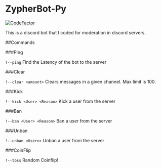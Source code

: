 # ZypherBot-Py

[![CodeFactor](https://www.codefactor.io/repository/github/slumberous/zypherbot-py/badge?style=for-the-badge)](https://www.codefactor.io/repository/github/slumberous/zypherbot-py)

This is a discord bot that I coded for moderation in discord servers.

##Commands

###Ping

`!--ping` Find the Latency of the bot to the server

###Clear

`!--clear <amount>` Clears messages in a given channel. Max limit is 100.

###Kick

`!--kick <User> <Reason>` Kick a user from the server

###Ban

`!--ban <User> <Reason>` Ban a user from the server

###Unban

`!--unban <User>>` Unban a user from the server

###CoinFlip

`!--toss` Random Coinflip!
